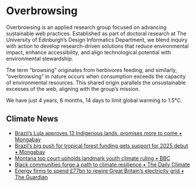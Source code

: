 # Overbrowsing

Overbrowsing is an applied research group focused on advancing sustainable web practices. Established as part of doctoral research at The University of Edinburgh’s Design Informatics Department, we blend inquiry with action to develop research-driven solutions that reduce environmental impact, enhance accessibility, and align technological potential with environmental stewardship.

The term “browsing” originates from herbivores feeding, and similarly, “overbrowsing” in nature occurs when consumption exceeds the capacity of environmental resources. This shared origin parallels the unsustainable excesses of the web, aligning with the group’s mission.

<!-- clock-time -->
We have just 4 years, 6 months, 14 days to limit global warming to 1.5°C.
<!-- /clock-time -->

## Climate News
<!-- clock-news -->
- [Brazil’s Lula approves 13 Indigenous lands, promises more to come • Mongabay](https://news.mongabay.com/2024/12/brazils-lula-approves-13-indigenous-lands-after-much-delay-promises-more-to-come/ )
- [Brazil’s big push for tropical forest funding gets support for 2025 debut • Mongabay](https://news.mongabay.com/2024/12/brazils-big-push-for-tropical-forest-funding-gets-support-for-2025-debut/ )
- [Montana top court upholds landmark youth climate ruling • BBC](https://www.bbc.com/news/articles/c36ek09depro )
- [Black communities forge a path to climate resilience • The Daily Climate](https://www.dailyclimate.org/black-communities-climate-resilience-2670496569.html )
- [Energy firms to spend £77bn to rewire Great Britain’s electricity grid • The Guardian](https://www.theguardian.com/business/2024/dec/18/energy-firms-rewire-great-britain-electricity-grid )
<!-- /clock-news -->
